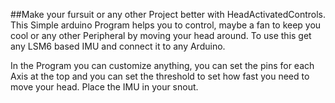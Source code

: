 ##Make your fursuit or any other Project better with HeadActivatedControls. This Simple arduino Program helps you to control, maybe a fan to keep you cool or any other Peripheral by moving your head around.
To use this get any LSM6 based IMU and connect it to any Arduino.

In the Program you can customize anything, you can set the pins for each Axis at the top and you can set the threshold to set how fast you need to move your head. Place the IMU in your snout.
